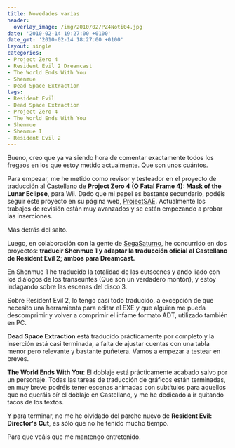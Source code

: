 ```yaml
---
title: Novedades varias
header:
  overlay_image: /img/2010/02/PZ4Noti04.jpg
date: '2010-02-14 19:27:00 +0100'
date_gmt: '2010-02-14 18:27:00 +0100'
layout: single
categories:
- Project Zero 4
- Resident Evil 2 Dreamcast
- The World Ends With You
- Shenmue
- Dead Space Extraction
tags:
- Resident Evil
- Dead Space Extraction
- Project Zero 4
- The World Ends With You
- Shenmue
- Shenmue I
- Resident Evil 2
---
```

Bueno, creo que ya va siendo hora de comentar exactamente todos los fregaos 
en los que estoy metido actualmente. Que son unos cuántos.

Para empezar, me he metido como revisor y testeador en el proyecto de 
traducción al Castellano de **Project Zero 4 (O Fatal Frame 4): Mask of the 
Lunar Eclipse**, para Wii. Dado que mi papel es bastante secundario, podéis 
seguir éste proyecto en su página web, [ProjectSAE](http://www.projectsae.es/). 
Actualmente los trabajos de revisión están muy avanzados y se están empezando 
a probar las inserciones.

Más detrás del salto.

<!--more-->

Luego, en colaboración con la gente de [SegaSaturno](http://www.segasaturno.com/), 
he concurrido en dos proyectos: **traducir Shenmue 1 y adaptar la traducción 
oficial al Castellano de Resident Evil 2; ambos para Dreamcast.**

En Shenmue 1 he traducido la totalidad de las cutscenes y ando liado con los 
diálogos de los transeúntes (Que son un verdadero montón), y estoy indagando 
sobre las escenas del disco 3.

Sobre Resident Evil 2, lo tengo casi todo traducido, a excepción de que necesito 
una herramienta para editar el EXE y que alguien me pueda descomprimir y volver 
a comprimir el infame formato ADT, utilizado también en PC.

**Dead Space Extraction** está traducido prácticamente por completo y la inserción 
está casi terminada, a falta de ajustar cuentas con una tabla menor pero relevante 
y bastante puñetera. Vamos a empezar a testear en breves.

**The World Ends With You**: El doblaje está prácticamente acabado salvo por un 
personaje. Todas las tareas de traducción de gráficos están terminadas, en muy 
breve podréis tener escenas animadas con subtítulos para aquellos que no queráis 
oír el doblaje en Castellano, y me he dedicado a ir quitando tacos de los textos.

Y para terminar, no me he olvidado del parche nuevo de **Resident Evil: Director's 
Cut**, es sólo que no he tenido mucho tiempo.

Para que veáis que me mantengo entretenido.
